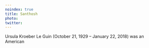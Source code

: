 ```yaml
---
noindex: true
title: Santhosh
photo:
twitter:
---
```

Ursula Kroeber Le Guin (October 21, 1929 – January 22, 2018) was an American
